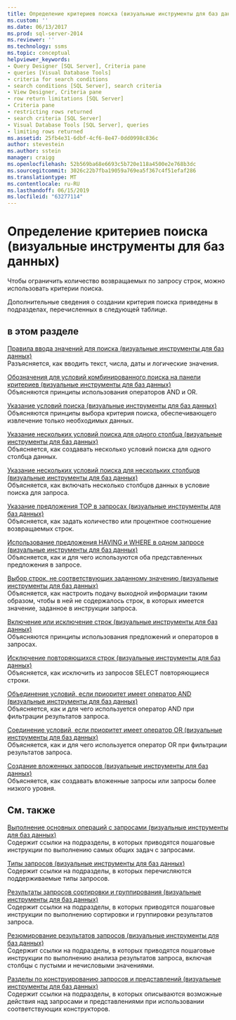 ```yaml
---
title: Определение критериев поиска (визуальные инструменты для баз данных) | Документация Майкрософт
ms.custom: ''
ms.date: 06/13/2017
ms.prod: sql-server-2014
ms.reviewer: ''
ms.technology: ssms
ms.topic: conceptual
helpviewer_keywords:
- Query Designer [SQL Server], Criteria pane
- queries [Visual Database Tools]
- criteria for search conditions
- search conditions [SQL Server], search criteria
- View Designer, Criteria pane
- row return limitations [SQL Server]
- Criteria pane
- restricting rows returned
- search criteria [SQL Server]
- Visual Database Tools [SQL Server], queries
- limiting rows returned
ms.assetid: 25fb4e31-6dbf-4cf6-8e47-0dd0998c836c
author: stevestein
ms.author: sstein
manager: craigg
ms.openlocfilehash: 52b569ba68e6693c5b720e118a4500e2e768b3dc
ms.sourcegitcommit: 3026c22b7fba19059a769ea5f367c4f51efaf286
ms.translationtype: MT
ms.contentlocale: ru-RU
ms.lasthandoff: 06/15/2019
ms.locfileid: "63277114"
---
```

# <a name="specify-search-criteria-visual-database-tools"></a>Определение критериев поиска (визуальные инструменты для баз данных)
  Чтобы ограничить количество возвращаемых по запросу строк, можно использовать критерии поиска.  
  
 Дополнительные сведения о создании критерия поиска приведены в подразделах, перечисленных в следующей таблице.  
  
## <a name="in-this-section"></a>в этом разделе  
 [Правила ввода значений для поиска (визуальные инструменты для баз данных)](visual-database-tools.md)  
 Разъясняется, как вводить текст, числа, даты и логические значения.  
  
 [Обозначения для условий комбинированного поиска на панели критериев (визуальные инструменты для баз данных)](conventions-combine-search-conditions-in-criteria-pane-visual-db-tools.md)  
 Объясняются принципы использования операторов AND и OR.  
  
 [Указание условий поиска (визуальные инструменты для баз данных)](specify-search-conditions-visual-database-tools.md)  
 Объясняются принципы выбора критерия поиска, обеспечивающего извлечение только необходимых данных.  
  
 [Указание нескольких условий поиска для одного столбца (визуальные инструменты для баз данных)](specify-multiple-search-conditions-for-one-column-visual-database-tools.md)  
 Объясняется, как создавать несколько условий поиска для одного столбца данных.  
  
 [Указание нескольких условий поиска для нескольких столбцов (визуальные инструменты для баз данных)](specify-multiple-search-conditions-for-multiple-columns-visual-database-tools.md)  
 Объясняется, как включать несколько столбцов данных в условие поиска для запроса.  
  
 [Указание предложения TOP в запросах (визуальные инструменты для баз данных)](specify-the-top-clause-in-queries-visual-database-tools.md)  
 Объясняется, как задать количество или процентное соотношение возвращаемых строк.  
  
 [Использование предложения HAVING и WHERE в одном запросе (визуальные инструменты для баз данных)](use-having-and-where-clauses-in-the-same-query-visual-database-tools.md)  
 Объясняется, как и для чего используются оба представленных предложения в запросе.  
  
 [Выбор строк, не соответствующих заданному значению (визуальные инструменты для баз данных)](select-rows-that-do-not-match-a-value-visual-database-tools.md)  
 Объясняется, как настроить подачу выходной информации таким образом, чтобы в ней не содержалось строк, в которых имеется значение, заданное в инструкции запроса.  
  
 [Включение или исключение строк (визуальные инструменты для баз данных)](include-or-exclude-rows-visual-database-tools.md)  
 Объясняются принципы использования предложений и операторов в запросах.  
  
 [Исключение повторяющихся строк (визуальные инструменты для баз данных)](exclude-duplicate-rows-visual-database-tools.md)  
 Объясняется, как исключить из запросов SELECT повторяющиеся строки.  
  
 [Объединение условий, если приоритет имеет оператор AND (визуальные инструменты для баз данных)](combine-conditions-when-and-has-precedence-visual-database-tools.md)  
 Объясняется, как и для чего используется оператор AND при фильтрации результатов запроса.  
  
 [Соединение условий, если приоритет имеет оператор OR (визуальные инструменты для баз данных)](combine-conditions-when-or-has-precedence-visual-database-tools.md)  
 Объясняется, как и для чего используется оператор OR при фильтрации результатов запроса.  
  
 [Создание вложенных запросов (визуальные инструменты для баз данных)](create-subqueries-visual-database-tools.md)  
 Объясняется, как создавать вложенные запросы или запросы более низкого уровня.  
  
## <a name="related-sections"></a>См. также  
 [Выполнение основных операций с запросами (визуальные инструменты для баз данных)](perform-basic-operations-with-queries-visual-database-tools.md)  
 Содержит ссылки на подразделы, в которых приводятся пошаговые инструкции по выполнению самых общих задач с запросами.  
  
 [Типы запросов (визуальные инструменты для баз данных)](types-of-queries-visual-database-tools.md)  
 Содержит ссылки на подразделы, в которых перечисляются поддерживаемые типы запросов.  
  
 [Результаты запросов сортировки и группирования (визуальные инструменты для баз данных)](sort-and-group-query-results-visual-database-tools.md)  
 Содержит ссылки на подразделы, в которых приводятся пошаговые инструкции по выполнению сортировки и группировки результатов запроса.  
  
 [Резюмирование результатов запросов (визуальные инструменты для баз данных)](summarize-query-results-visual-database-tools.md)  
 Содержит ссылки на подразделы, в которых приводятся пошаговые инструкции по выполнению анализа результатов запроса, включая столбцы с пустыми и нечисловыми значениями.  
  
 [Разделы по конструированию запросов и представлений (визуальные инструменты для баз данных)](design-queries-and-views-how-to-topics-visual-database-tools.md)  
 Содержит ссылки на подразделы, в которых описываются возможные действия над запросами и представлениями при использовании соответствующих конструкторов.  
  
  
